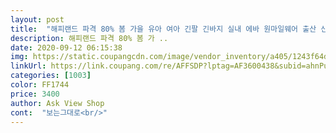 ```yaml
---
layout: post 
title:  "해피랜드 파격 80% 봄 가을 유아 여아 긴팔 긴바지 실내 에바 원마일웨어 출산 신생아 백일 돌 선물" 
description: 해피랜드 파격 80% 봄 가 ..
date: 2020-09-12 06:15:38 
img: https://static.coupangcdn.com/image/vendor_inventory/a405/1243f64d6354e376c3fb300515c94a6f3bbf3ff572708fc1af037e82525f.jpg 
linkUrl: https://link.coupang.com/re/AFFSDP?lptag=AF3600438&subid=ahnPublicAsk&pageKey=2051365481&itemId=3487437130&vendorItemId=71473713997&traceid=V0-113-ebeadbd55d8166f3 
categories: [1003] 
color: FF1744 
price: 3400 
author: Ask View Shop 
cont:  "보는그대로<br/>" 
---
```

